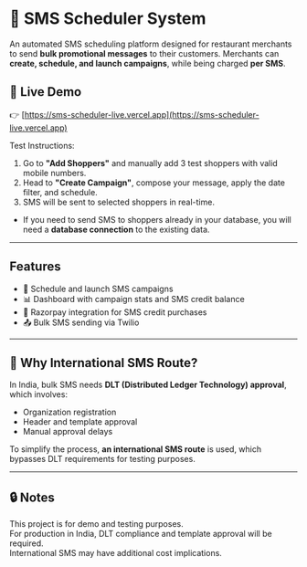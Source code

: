 # 📲 SMS Scheduler System

An automated SMS scheduling platform designed for restaurant merchants to send **bulk promotional messages** to their customers. Merchants can **create, schedule, and launch campaigns**, while being charged **per SMS**. 

## 🚀 Live Demo
👉 [https://sms-scheduler-live.vercel.app](https://sms-scheduler-live.vercel.app)

Test Instructions:
1. Go to **"Add Shoppers"** and manually add 3 test shoppers with valid mobile numbers.
2. Head to **"Create Campaign"**, compose your message, apply the date filter, and schedule.
3. SMS will be sent to selected shoppers in real-time.
- If you need to send SMS to shoppers already in your database, you will need a **database connection** to the existing data.

---

## Features

- 📅 Schedule and launch SMS campaigns
- 📊 Dashboard with campaign stats and SMS credit balance
- 💸 Razorpay integration for SMS credit purchases
- 📤 Bulk SMS sending via Twilio


---


## 🧾 Why International SMS Route?

In India, bulk SMS needs **DLT (Distributed Ledger Technology) approval**, which involves:
- Organization registration
- Header and template approval
- Manual approval delays

To simplify the process, **an international SMS route** is used, which bypasses DLT requirements for testing purposes.

---

## 🔒 Notes

This project is for demo and testing purposes.<br>
For production in India, DLT compliance and template approval will be required.<br> 
International SMS may have additional cost implications.